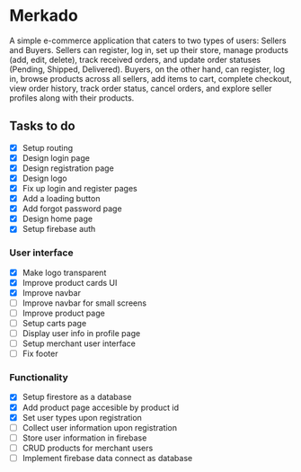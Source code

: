# Merkado
A simple e-commerce application that caters to two types of users: Sellers and Buyers. Sellers can register, log in, set up their store, manage products (add, edit, delete), track received orders, and update order statuses (Pending, Shipped, Delivered). Buyers, on the other hand, can register, log in, browse products across all sellers, add items to cart, complete checkout, view order history, track order status, cancel orders, and explore seller profiles along with their products.

## Tasks to do
- [x] Setup routing
- [x] Design login page
- [x] Design registration page
- [x] Design logo
- [x] Fix up login and register pages
- [x] Add a loading button
- [x] Add forgot password page
- [x] Design home page
- [x] Setup firebase auth
### User interface
- [x] Make logo transparent
- [x] Improve product cards UI
- [x] Improve navbar
- [ ] Improve navbar for small screens
- [ ] Improve product page
- [ ] Setup carts page
- [ ] Display user info in profile page
- [ ] Setup merchant user interface
- [ ] Fix footer
### Functionality
- [x] Setup firestore as a database
- [x] Add product page accesible by product id
- [x] Set user types upon registration
- [ ] Collect user information upon registration
- [ ] Store user information in firebase
- [ ] CRUD products for merchant users
- [ ] Implement firebase data connect as database